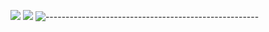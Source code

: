 [![](https://github.com/eye-cracker-project/eye-cracker/blob/eye-cracker-branch/eye-cracker-mojtaba.jpg)](https://github.com/eye-cracker-project/eye-cracker)‌‌‌‌‌‌‌‌‌‌‌‌‌‌‌‌‌‌‌‌‌‌‌‌
![](https://img.shields.io/badge/eye•cracker-1.0.0•release:1-red%3E)
![-----------------------------------------------------](https://raw.githubusercontent.com/andreasbm/readme/master/assets/lines/rainbow.png)
